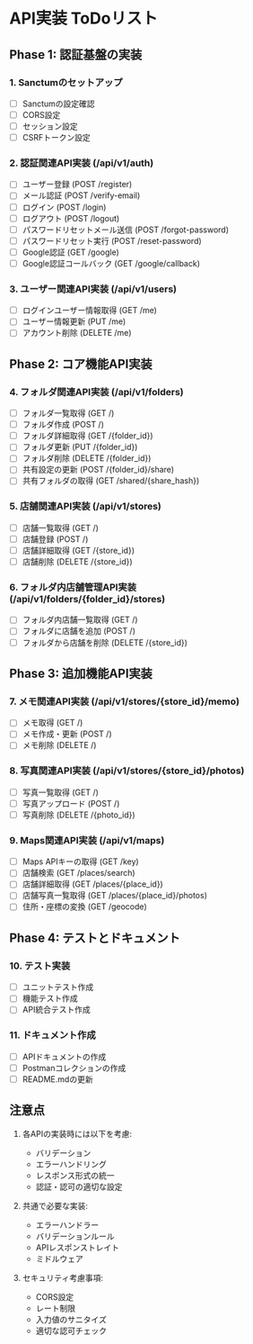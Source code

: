 # API実装 ToDoリスト

## Phase 1: 認証基盤の実装
### 1. Sanctumのセットアップ
- [ ] Sanctumの設定確認
- [ ] CORS設定
- [ ] セッション設定
- [ ] CSRFトークン設定

### 2. 認証関連API実装 (/api/v1/auth)
- [ ] ユーザー登録 (POST /register)
- [ ] メール認証 (POST /verify-email)
- [ ] ログイン (POST /login)
- [ ] ログアウト (POST /logout)
- [ ] パスワードリセットメール送信 (POST /forgot-password)
- [ ] パスワードリセット実行 (POST /reset-password)
- [ ] Google認証 (GET /google)
- [ ] Google認証コールバック (GET /google/callback)

### 3. ユーザー関連API実装 (/api/v1/users)
- [ ] ログインユーザー情報取得 (GET /me)
- [ ] ユーザー情報更新 (PUT /me)
- [ ] アカウント削除 (DELETE /me)

## Phase 2: コア機能API実装
### 4. フォルダ関連API実装 (/api/v1/folders)
- [ ] フォルダ一覧取得 (GET /)
- [ ] フォルダ作成 (POST /)
- [ ] フォルダ詳細取得 (GET /{folder_id})
- [ ] フォルダ更新 (PUT /{folder_id})
- [ ] フォルダ削除 (DELETE /{folder_id})
- [ ] 共有設定の更新 (POST /{folder_id}/share)
- [ ] 共有フォルダの取得 (GET /shared/{share_hash})

### 5. 店舗関連API実装 (/api/v1/stores)
- [ ] 店舗一覧取得 (GET /)
- [ ] 店舗登録 (POST /)
- [ ] 店舗詳細取得 (GET /{store_id})
- [ ] 店舗削除 (DELETE /{store_id})

### 6. フォルダ内店舗管理API実装 (/api/v1/folders/{folder_id}/stores)
- [ ] フォルダ内店舗一覧取得 (GET /)
- [ ] フォルダに店舗を追加 (POST /)
- [ ] フォルダから店舗を削除 (DELETE /{store_id})

## Phase 3: 追加機能API実装
### 7. メモ関連API実装 (/api/v1/stores/{store_id}/memo)
- [ ] メモ取得 (GET /)
- [ ] メモ作成・更新 (POST /)
- [ ] メモ削除 (DELETE /)

### 8. 写真関連API実装 (/api/v1/stores/{store_id}/photos)
- [ ] 写真一覧取得 (GET /)
- [ ] 写真アップロード (POST /)
- [ ] 写真削除 (DELETE /{photo_id})

### 9. Maps関連API実装 (/api/v1/maps)
- [ ] Maps APIキーの取得 (GET /key)
- [ ] 店舗検索 (GET /places/search)
- [ ] 店舗詳細取得 (GET /places/{place_id})
- [ ] 店舗写真一覧取得 (GET /places/{place_id}/photos)
- [ ] 住所・座標の変換 (GET /geocode)

## Phase 4: テストとドキュメント
### 10. テスト実装
- [ ] ユニットテスト作成
- [ ] 機能テスト作成
- [ ] API統合テスト作成

### 11. ドキュメント作成
- [ ] APIドキュメントの作成
- [ ] Postmanコレクションの作成
- [ ] README.mdの更新

## 注意点
1. 各APIの実装時には以下を考慮:
   - バリデーション
   - エラーハンドリング
   - レスポンス形式の統一
   - 認証・認可の適切な設定

2. 共通で必要な実装:
   - エラーハンドラー
   - バリデーションルール
   - APIレスポンストレイト
   - ミドルウェア

3. セキュリティ考慮事項:
   - CORS設定
   - レート制限
   - 入力値のサニタイズ
   - 適切な認可チェック